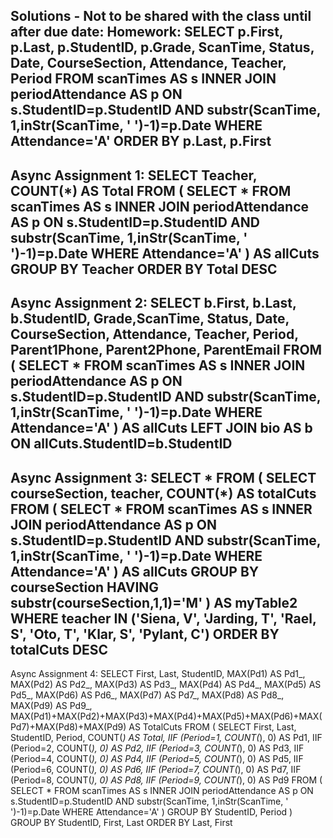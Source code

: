 Solutions - Not to be shared with the class until after due date:
Homework:
SELECT p.First, p.Last, p.StudentID, p.Grade, ScanTime, Status, Date, CourseSection, Attendance, Teacher, Period
FROM scanTimes AS s
INNER JOIN periodAttendance AS p
ON s.StudentID=p.StudentID AND substr(ScanTime, 1,inStr(ScanTime, ' ')-1)=p.Date
WHERE Attendance='A'
ORDER BY p.Last, p.First  
---------------------------------------------------------------------------------  
Async Assignment 1:
SELECT Teacher, COUNT(*) AS Total
FROM
(
SELECT *
FROM scanTimes AS s
INNER JOIN periodAttendance AS p
ON s.StudentID=p.StudentID AND substr(ScanTime, 1,inStr(ScanTime, ' ')-1)=p.Date
WHERE Attendance='A'
) AS allCuts
GROUP BY Teacher
ORDER BY Total DESC  
---------------------------------------------------------------------------------  
Async Assignment 2:
SELECT b.First, b.Last, b.StudentID, Grade,ScanTime, Status, Date, CourseSection, Attendance, Teacher, Period, Parent1Phone, Parent2Phone, ParentEmail
FROM
(
SELECT *
FROM scanTimes AS s
INNER JOIN periodAttendance AS p
ON s.StudentID=p.StudentID AND substr(ScanTime, 1,inStr(ScanTime, ' ')-1)=p.Date
WHERE Attendance='A'
) AS allCuts
LEFT JOIN bio AS b
ON allCuts.StudentID=b.StudentID  
---------------------------------------------------------------------------------  
Async Assignment 3:
SELECT * FROM
(
SELECT courseSection, teacher, COUNT(*) AS totalCuts
FROM
(
SELECT *
FROM scanTimes AS s
INNER JOIN periodAttendance AS p
ON s.StudentID=p.StudentID AND substr(ScanTime, 1,inStr(ScanTime, ' ')-1)=p.Date
WHERE Attendance='A'
) AS allCuts
GROUP BY courseSection
HAVING substr(courseSection,1,1)='M'
) AS myTable2
WHERE teacher IN ('Siena, V', 'Jarding, T', 'Rael, S', 'Oto, T', 'Klar, S', 'Pylant, C')
ORDER BY totalCuts DESC  
---------------------------------------------------------------------------------  
Async Assignment 4:
SELECT First, Last, StudentID, MAX(Pd1) AS Pd1_, MAX(Pd2) AS Pd2_, MAX(Pd3) AS Pd3_, MAX(Pd4) AS Pd4_, MAX(Pd5) AS Pd5_, MAX(Pd6) AS Pd6_, MAX(Pd7) AS Pd7_, MAX(Pd8) AS Pd8_, MAX(Pd9) AS Pd9_,
MAX(Pd1)+MAX(Pd2)+MAX(Pd3)+MAX(Pd4)+MAX(Pd5)+MAX(Pd6)+MAX(Pd7)+MAX(Pd8)+MAX(Pd9) AS TotalCuts
FROM
(
SELECT First, Last, StudentID, Period, COUNT(*) AS Total,
IIF (Period=1, COUNT(*), 0) AS Pd1,
IIF (Period=2, COUNT(*), 0) AS Pd2,
IIF (Period=3, COUNT(*), 0) AS Pd3,
IIF (Period=4, COUNT(*), 0) AS Pd4,
IIF (Period=5, COUNT(*), 0) AS Pd5,
IIF (Period=6, COUNT(*), 0) AS Pd6,
IIF (Period=7, COUNT(*), 0) AS Pd7,
IIF (Period=8, COUNT(*), 0) AS Pd8,
IIF (Period=9, COUNT(*), 0) AS Pd9
FROM
(
SELECT *
FROM scanTimes AS s
INNER JOIN periodAttendance AS p
ON s.StudentID=p.StudentID AND substr(ScanTime, 1,inStr(ScanTime, ' ')-1)=p.Date
WHERE Attendance='A'
)
GROUP BY StudentID, Period
)
GROUP BY StudentID, First, Last
ORDER BY Last, First 